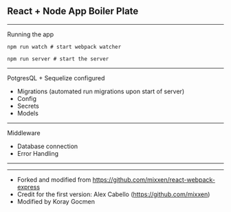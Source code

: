 ## React + Node App Boiler Plate
---

Running the app

`
 npm run watch # start webpack watcher
`

`
 npm run server # start the server
`

---

PotgresQL + Sequelize configured

* Migrations (automated run migrations upon start of server)
* Config
* Secrets
* Models

---

Middleware

* Database connection
* Error Handling

---
---

- Forked and modified from https://github.com/mixxen/react-webpack-express
- Credit for the first version: Alex Cabello (https://github.com/mixxen)
- Modified by Koray Gocmen